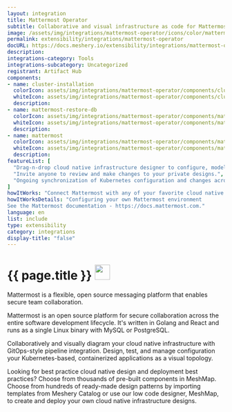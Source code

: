 ```yaml
---
layout: integration
title: Mattermost Operator
subtitle: Collaborative and visual infrastructure as code for Mattermost Operator
image: /assets/img/integrations/mattermost-operator/icons/color/mattermost-operator-color.svg
permalink: extensibility/integrations/mattermost-operator
docURL: https://docs.meshery.io/extensibility/integrations/mattermost-operator
description: 
integrations-category: Tools
integrations-subcategory: Uncategorized
registrant: Artifact Hub
components: 
- name: cluster-installation
  colorIcon: assets/img/integrations/mattermost-operator/components/cluster-installation/icons/color/cluster-installation-color.svg
  whiteIcon: assets/img/integrations/mattermost-operator/components/cluster-installation/icons/white/cluster-installation-white.svg
  description: 
- name: mattermost-restore-db
  colorIcon: assets/img/integrations/mattermost-operator/components/mattermost-restore-db/icons/color/mattermost-restore-db-color.svg
  whiteIcon: assets/img/integrations/mattermost-operator/components/mattermost-restore-db/icons/white/mattermost-restore-db-white.svg
  description: 
- name: mattermost
  colorIcon: assets/img/integrations/mattermost-operator/components/mattermost/icons/color/mattermost-color.svg
  whiteIcon: assets/img/integrations/mattermost-operator/components/mattermost/icons/white/mattermost-white.svg
  description: 
featureList: [
  "Drag-n-drop cloud native infrastructure designer to configure, model, and deploy your workloads.",
  "Invite anyone to review and make changes to your private designs.",
  "Ongoing synchronization of Kubernetes configuration and changes across any number of clusters."
]
howItWorks: "Connect Mattermost with any of your favorite cloud native apps in just a few clicks. Design, build, and automate anything for your work by integrating apps like Mattermost to create visual automated workflows. Choose from thousands of ready-made apps or use our no-code toolkit to connect to apps not yet in our library."
howItWorksDetails: "Configuring your own Mattermost environment
See the Mattermost documentation - https://docs.mattermost.com."
language: en
list: include
type: extensibility
category: integrations
display-title: "false"
---
```

<h1>{{ page.title }} <img src="{{ page.image }}" style="width: 35px; height: 35px;" /></h1>

<p>
Mattermost is a flexible, open source messaging platform that enables secure team collaboration.
</p>
<p>Mattermost is an open source platform for secure collaboration across the entire software development lifecycle. It's written in Golang and React and runs as a single Linux binary with MySQL or PostgreSQL.</p>
<p>
    Collaboratively and visually diagram your cloud native infrastructure with GitOps-style pipeline integration. Design, test, and manage configuration your Kubernetes-based, containerized applications as a visual topology.
</p>
<p>
    Looking for best practice cloud native design and deployment best practices? Choose from thousands of pre-built components in MeshMap. Choose from hundreds of ready-made design patterns by importing templates from Meshery Catalog or use our low code designer, MeshMap, to create and deploy your own cloud native infrastructure designs.
</p>

